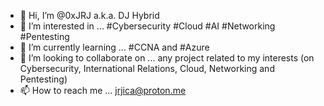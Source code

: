 - 👋 Hi, I’m @0xJRJ a.k.a. DJ Hybrid
- 👀 I’m interested in ... #Cybersecurity #Cloud #AI #Networking #Pentesting
- 🌱 I’m currently learning ... #CCNA and #Azure
- 💞️ I’m looking to collaborate on ... any project related to my interests (on Cybersecurity, International Relations, Cloud, Networking and Pentesting)
- 📫 How to reach me ... jrjica@proton.me

<!---
0xJRJ/0xJRJ is a ✨ special ✨ repository because its `README.md` (this file) appears on your GitHub profile.
You can click the Preview link to take a look at your changes.
--->
